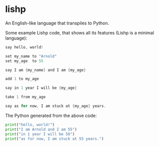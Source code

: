 lishp
=====

An English-like language that transpiles to Python.

Some example Lishp code, that shows all its features (Lishp is a minimal language):

```c
say hello, world!

set my_name to "Arnold"
set my_age  to 55

say I am {my_name} and I am {my_age}

add 1 to my_age

say in 1 year I will be {my_age}

take 1 from my_age

say as for now, I am stuck at {my_age} years.
```

The Python generated from the above code:

```python
print("hello, world!")
print("I am Arnold and I am 55")
print("in 1 year I will be 56")
print("as for now, I am stuck at 55 years.")
```
